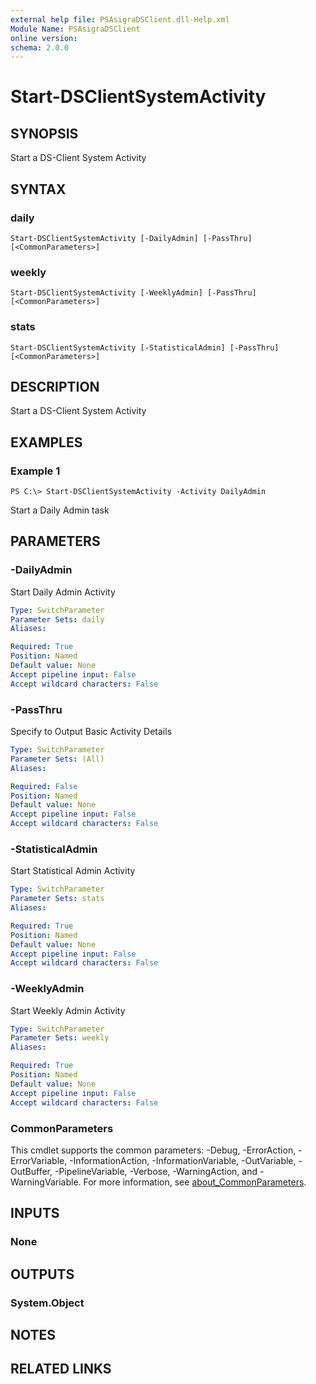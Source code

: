 ```yaml
---
external help file: PSAsigraDSClient.dll-Help.xml
Module Name: PSAsigraDSClient
online version:
schema: 2.0.0
---
```


# Start-DSClientSystemActivity

## SYNOPSIS
Start a DS-Client System Activity

## SYNTAX

### daily
```
Start-DSClientSystemActivity [-DailyAdmin] [-PassThru] [<CommonParameters>]
```

### weekly
```
Start-DSClientSystemActivity [-WeeklyAdmin] [-PassThru] [<CommonParameters>]
```

### stats
```
Start-DSClientSystemActivity [-StatisticalAdmin] [-PassThru] [<CommonParameters>]
```

## DESCRIPTION
Start a DS-Client System Activity

## EXAMPLES

### Example 1
```
PS C:\> Start-DSClientSystemActivity -Activity DailyAdmin
```

Start a Daily Admin task

## PARAMETERS

### -DailyAdmin
Start Daily Admin Activity

```yaml
Type: SwitchParameter
Parameter Sets: daily
Aliases:

Required: True
Position: Named
Default value: None
Accept pipeline input: False
Accept wildcard characters: False
```

### -PassThru
Specify to Output Basic Activity Details

```yaml
Type: SwitchParameter
Parameter Sets: (All)
Aliases:

Required: False
Position: Named
Default value: None
Accept pipeline input: False
Accept wildcard characters: False
```

### -StatisticalAdmin
Start Statistical Admin Activity

```yaml
Type: SwitchParameter
Parameter Sets: stats
Aliases:

Required: True
Position: Named
Default value: None
Accept pipeline input: False
Accept wildcard characters: False
```

### -WeeklyAdmin
Start Weekly Admin Activity

```yaml
Type: SwitchParameter
Parameter Sets: weekly
Aliases:

Required: True
Position: Named
Default value: None
Accept pipeline input: False
Accept wildcard characters: False
```

### CommonParameters
This cmdlet supports the common parameters: -Debug, -ErrorAction, -ErrorVariable, -InformationAction, -InformationVariable, -OutVariable, -OutBuffer, -PipelineVariable, -Verbose, -WarningAction, and -WarningVariable. For more information, see [about_CommonParameters](http://go.microsoft.com/fwlink/?LinkID=113216).

## INPUTS

### None
## OUTPUTS

### System.Object
## NOTES

## RELATED LINKS
